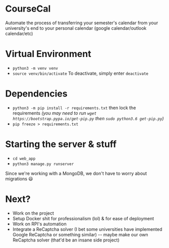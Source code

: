 # CourseCal
Automate the process of transferring your semester's calendar from your university's end to your personal calendar (google calendar/outlook calendar/etc)

# Virtual Environment
- `python3 -m venv venv`
- `source venv/bin/activate`
To deactivate, simply enter `deactivate`

# Dependencies
- `python3 -m pip install -r requirements.txt` then lock the requirements *(you may need to run `wget https://bootstrap.pypa.io/get-pip.py` then `sudo python3.6 get-pip.py`)*
- `pip freeze > requirements.txt`

# Starting the server & stuff
- `cd web_app`
- `python3 manage.py runserver`

Since we're working with a MongoDB, we don't have to worry about migrations :smiley:

# Next?
- Work on the project
- Setup Docker shit for professionalism (lol) & for ease of deployment
- Work on RPI's automation
- Integrate a ReCaptcha solver (I bet some universities have implemented Google ReCaptcha or something similar)
-- maybe make our own ReCaptcha solver (that'd be an insane side project)